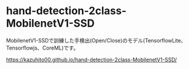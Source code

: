 # hand-detection-2class-MobilenetV1-SSD
MobilenetV1-SSDで訓練した手検出(Open/Close)のモデル(TensorflowLite、Tensorflowjs、CoreML)です。


https://kazuhito00.github.io/hand-detection-2class-MobilenetV1-SSD/
